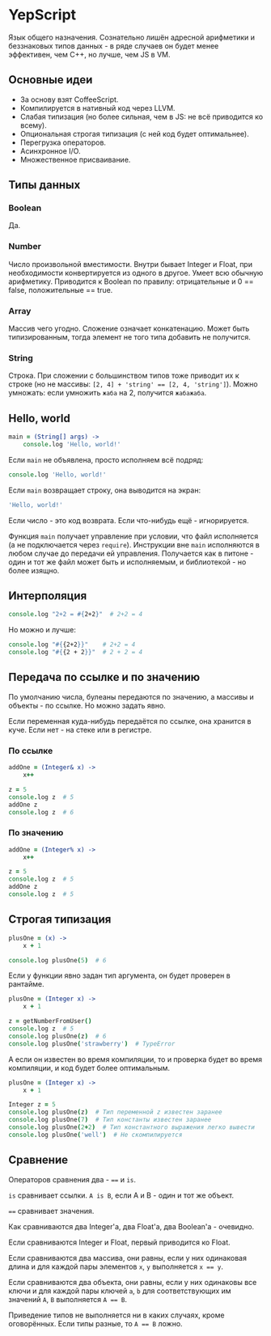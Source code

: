 # YepScript

Язык общего назначения. Сознательно лишён адресной арифметики и беззнаковых типов данных - в ряде случаев он будет менее эффективен, чем C++, но лучше, чем JS в VM.


## Основные идеи

* За основу взят CoffeeScript.
* Компилируется в нативный код через LLVM.
* Слабая типизация (но более сильная, чем в JS: не всё приводится ко всему).
* Опциональная строгая типизация (с ней код будет оптимальнее).
* Перегрузка операторов.
* Асинхронное I/O.
* Множественное присваивание.


## Типы данных


### Boolean

Да.


### Number

Число произвольной вместимости. Внутри бывает Integer и Float, при необходимости конвертируется из одного в другое. Умеет всю обычную арифметику. Приводится к Boolean по правилу: отрицательные и 0 == false, положительные == true.


### Array

Массив чего угодно. Сложение означает конкатенацию. Может быть типизированным, тогда элемент не того типа добавить не получится.


### String

Строка. При сложении с большинством типов тоже приводит их к строке (но не массивы: `[2, 4] + 'string' == [2, 4, 'string']`). Можно умножать: если умножить `жаба` на 2, получится `жабажаба`.


## Hello, world

```coffeescript
main = (String[] args) ->
	console.log 'Hello, world!'
```

Если `main` не объявлена, просто исполняем всё подряд:

```coffeescript
console.log 'Hello, world!'
```

Если `main` возвращает строку, она выводится на экран:

```coffeescript
'Hello, world!'
```

Если число - это код возврата. Если что-нибудь ещё - игнорируется.

Функция `main` получает управление при условии, что файл исполняется (а не подключается через `require`). Инструкции вне `main` исполняются в любом случае до передачи ей управления. Получается как в питоне - один и тот же файл может быть и исполняемым, и библиотекой - но более изящно.


## Интерполяция

```coffeescript
console.log "2+2 = #{2+2}"  # 2+2 = 4
```

Но можно и лучше:

```coffeescript
console.log "#{{2+2}}"    # 2+2 = 4
console.log "#{{2 + 2}}"  # 2 + 2 = 4
```


## Передача по ссылке и по значению

По умолчанию числа, булеаны передаются по значению, а массивы и объекты - по ссылке. Но можно задать явно.

Если переменная куда-нибудь передаётся по ссылке, она хранится в куче. Если нет - на стеке или в регистре.

### По ссылке

```coffeescript
addOne = (Integer& x) ->
	x++

z = 5
console.log z  # 5
addOne z
console.log z  # 6
```

### По значению

```coffeescript
addOne = (Integer% x) ->
	x++

z = 5
console.log z  # 5
addOne z
console.log z  # 5
```


## Строгая типизация

```coffeescript
plusOne = (x) ->
	x + 1

console.log plusOne(5)  # 6
```

Если у функции явно задан тип аргумента, он будет проверен в рантайме.

```coffeescript
plusOne = (Integer x) ->
	x + 1

z = getNumberFromUser()
console.log z  # 5
console.log plusOne(z)  # 6
console.log plusOne('strawberry')  # TypeError
```

А если он известен во время компиляции, то и проверка будет во время компиляции, и код будет более оптимальным.

```coffeescript
plusOne = (Integer x) ->
	x + 1

Integer z = 5
console.log plusOne(z)  # Тип переменной z известен заранее
console.log plusOne(7)  # Тип константы известен заранее
console.log plusOne(2+2)  # Тип константного выражения легко вывести
console.log plusOne('well')  # Не скомпилируется
```


## Сравнение

Операторов сравнения два - `==` и `is`.

`is` сравнивает ссылки. `A is B`, если A и B - один и тот же объект.

`==` сравнивает значения.

Как сравниваются два Integer'a, два Float'a, два Boolean'a - очевидно.

Если сравниваются Integer и Float, первый приводится ко Float.

Если сравниваются два массива, они равны, если у них одинаковая длина и для каждой пары элементов `x`, `y` выполняется `x == y`.

Если сравниваются два объекта, они равны, если у них одинаковы все ключи и для каждой пары ключей `a`, `b` для соответствующих им значений `A`, `B` выполняется `A == B`.

Приведение типов не выполняется ни в каких случаях, кроме оговорённых. Если типы разные, то `A == B` ложно.
